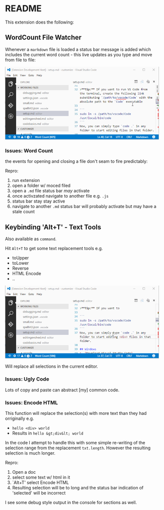 # README

This extension does the following:

## WordCount File Watcher
Whenever a `markdown` file is loaded a status bar message is added which includes the current word count - this live updates as you type and move from file to file:

![Status](images/StatusWordCount.gif)

### Issues: Word Count
the events for opening and closing a file don't seam to fire predictably:

Repro:

1. run extension
2. open a folder w/ moced filed
3. open a `.md` file status bar _may_ activate
4. once activzated navigate to another file e.g. `.js`
5. status bar stay stay active
6. navigate to another `.md` status bar will probably activate but may have a stale count

## Keybinding 'Alt+T' - Text Tools
Also available as `command`.

Hit `Alt+T` to get some text replacement tools e.g.

* toUpper
* toLower
* Reverse
* HTML Encode
* ..

![Tools](images/Commands.gif)

Will replace all selections in the current editor.

### Issues: Ugly Code
Lots of copy and paste can abstract [my] common code.

### Issues: Encode HTML
This function will replace the selection(s) with more text than they had orriginally e.g.

* `hello <div> world`
* Results in `hello &gt;div&lt; world`

In the code I attempt to handle this with some simple re-writing of the selection range from the replacement `txt.length`.  However the resulting selection is much longer.  

Repro:

1. Open a doc
2. select some text w/ html in it
3. `Alt+T' select Encode HTML
4. Resulting selection will be to long and the status bar indication of 'selected' will be incorrect

I see some debug style output in the console for sections as well.